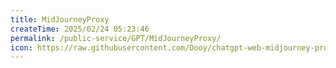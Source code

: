 ```yaml
---
title: MidJourneyProxy
createTime: 2025/02/24 05:23:46
permalink: /public-service/GPT/MidJourneyProxy/
icon: https://raw.githubusercontent.com/Dooy/chatgpt-web-midjourney-proxy/main/src/assets/avatar.jpg
---
```

